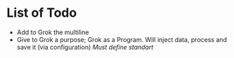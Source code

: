 # List of Todo

 * Add to Grok the multiline
 * Give to Grok a purpose; Grok as a Program. Will inject data, process and save it (via configuration) *Must define standart*
